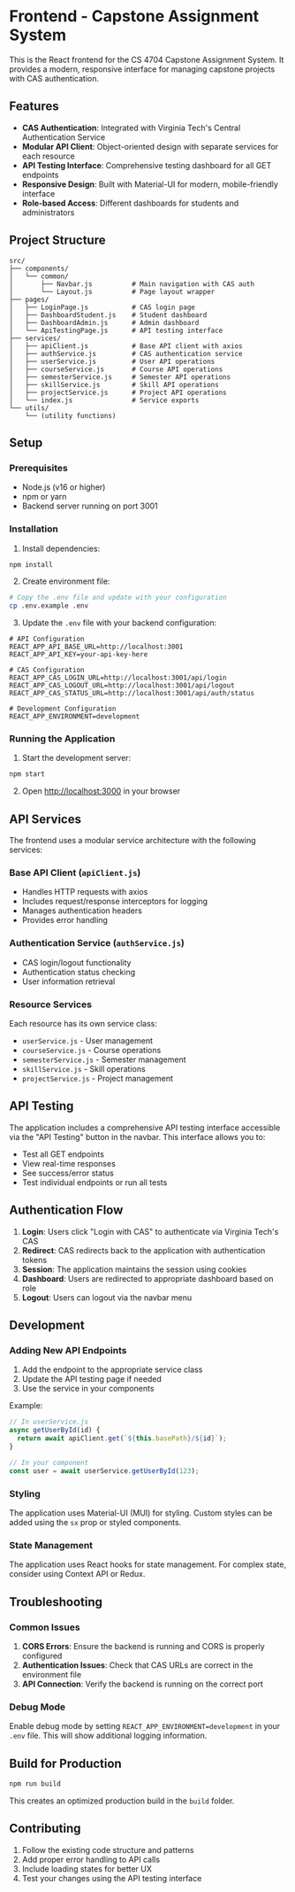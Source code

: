 # Frontend - Capstone Assignment System

This is the React frontend for the CS 4704 Capstone Assignment System. It provides a modern, responsive interface for managing capstone projects with CAS authentication.

## Features

- **CAS Authentication**: Integrated with Virginia Tech's Central Authentication Service
- **Modular API Client**: Object-oriented design with separate services for each resource
- **API Testing Interface**: Comprehensive testing dashboard for all GET endpoints
- **Responsive Design**: Built with Material-UI for modern, mobile-friendly interface
- **Role-based Access**: Different dashboards for students and administrators

## Project Structure

```
src/
├── components/
│   └── common/
│       ├── Navbar.js          # Main navigation with CAS auth
│       └── Layout.js          # Page layout wrapper
├── pages/
│   ├── LoginPage.js           # CAS login page
│   ├── DashboardStudent.js    # Student dashboard
│   ├── DashboardAdmin.js      # Admin dashboard
│   └── ApiTestingPage.js      # API testing interface
├── services/
│   ├── apiClient.js           # Base API client with axios
│   ├── authService.js         # CAS authentication service
│   ├── userService.js         # User API operations
│   ├── courseService.js       # Course API operations
│   ├── semesterService.js     # Semester API operations
│   ├── skillService.js        # Skill API operations
│   ├── projectService.js      # Project API operations
│   └── index.js               # Service exports
└── utils/
    └── (utility functions)
```

## Setup

### Prerequisites

- Node.js (v16 or higher)
- npm or yarn
- Backend server running on port 3001

### Installation

1. Install dependencies:
```bash
npm install
```

2. Create environment file:
```bash
# Copy the .env file and update with your configuration
cp .env.example .env
```

3. Update the `.env` file with your backend configuration:
```env
# API Configuration
REACT_APP_API_BASE_URL=http://localhost:3001
REACT_APP_API_KEY=your-api-key-here

# CAS Configuration
REACT_APP_CAS_LOGIN_URL=http://localhost:3001/api/login
REACT_APP_CAS_LOGOUT_URL=http://localhost:3001/api/logout
REACT_APP_CAS_STATUS_URL=http://localhost:3001/api/auth/status

# Development Configuration
REACT_APP_ENVIRONMENT=development
```

### Running the Application

1. Start the development server:
```bash
npm start
```

2. Open [http://localhost:3000](http://localhost:3000) in your browser

## API Services

The frontend uses a modular service architecture with the following services:

### Base API Client (`apiClient.js`)
- Handles HTTP requests with axios
- Includes request/response interceptors for logging
- Manages authentication headers
- Provides error handling

### Authentication Service (`authService.js`)
- CAS login/logout functionality
- Authentication status checking
- User information retrieval

### Resource Services
Each resource has its own service class:
- `userService.js` - User management
- `courseService.js` - Course operations
- `semesterService.js` - Semester management
- `skillService.js` - Skill operations
- `projectService.js` - Project management

## API Testing

The application includes a comprehensive API testing interface accessible via the "API Testing" button in the navbar. This interface allows you to:

- Test all GET endpoints
- View real-time responses
- See success/error status
- Test individual endpoints or run all tests

## Authentication Flow

1. **Login**: Users click "Login with CAS" to authenticate via Virginia Tech's CAS
2. **Redirect**: CAS redirects back to the application with authentication tokens
3. **Session**: The application maintains the session using cookies
4. **Dashboard**: Users are redirected to appropriate dashboard based on role
5. **Logout**: Users can logout via the navbar menu

## Development

### Adding New API Endpoints

1. Add the endpoint to the appropriate service class
2. Update the API testing page if needed
3. Use the service in your components

Example:
```javascript
// In userService.js
async getUserById(id) {
  return await apiClient.get(`${this.basePath}/${id}`);
}

// In your component
const user = await userService.getUserById(123);
```

### Styling

The application uses Material-UI (MUI) for styling. Custom styles can be added using the `sx` prop or styled components.

### State Management

The application uses React hooks for state management. For complex state, consider using Context API or Redux.

## Troubleshooting

### Common Issues

1. **CORS Errors**: Ensure the backend is running and CORS is properly configured
2. **Authentication Issues**: Check that CAS URLs are correct in the environment file
3. **API Connection**: Verify the backend is running on the correct port

### Debug Mode

Enable debug mode by setting `REACT_APP_ENVIRONMENT=development` in your `.env` file. This will show additional logging information.

## Build for Production

```bash
npm run build
```

This creates an optimized production build in the `build` folder.

## Contributing

1. Follow the existing code structure and patterns
2. Add proper error handling to API calls
3. Include loading states for better UX
4. Test your changes using the API testing interface
